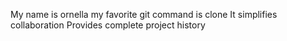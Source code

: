 My  name is ornella
my favorite git command is clone 
It simplifies collaboration
Provides complete project history
